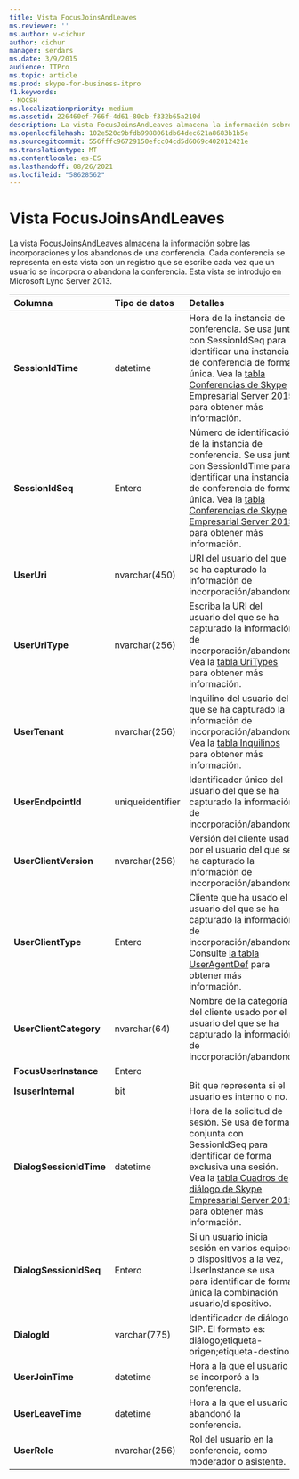 ```yaml
---
title: Vista FocusJoinsAndLeaves
ms.reviewer: ''
ms.author: v-cichur
author: cichur
manager: serdars
ms.date: 3/9/2015
audience: ITPro
ms.topic: article
ms.prod: skype-for-business-itpro
f1.keywords:
- NOCSH
ms.localizationpriority: medium
ms.assetid: 226460ef-766f-4d61-80cb-f332b65a210d
description: La vista FocusJoinsAndLeaves almacena la información sobre las incorporaciones y los abandonos de una conferencia. Cada conferencia se representa en esta vista con un registro que se escribe cada vez que un usuario se incorpora o abandona la conferencia. Esta vista se introdujo en Microsoft Lync Server 2013.
ms.openlocfilehash: 102e520c9bfdb9988061db64dec621a8683b1b5e
ms.sourcegitcommit: 556fffc96729150efcc04cd5d6069c402012421e
ms.translationtype: MT
ms.contentlocale: es-ES
ms.lasthandoff: 08/26/2021
ms.locfileid: "58628562"
---
```

# <a name="focusjoinsandleaves-view"></a>Vista FocusJoinsAndLeaves
 
La vista FocusJoinsAndLeaves almacena la información sobre las incorporaciones y los abandonos de una conferencia. Cada conferencia se representa en esta vista con un registro que se escribe cada vez que un usuario se incorpora o abandona la conferencia. Esta vista se introdujo en Microsoft Lync Server 2013.
  
|**Columna**|**Tipo de datos**|**Detalles**|
|:-----|:-----|:-----|
|**SessionIdTime** <br/> |datetime  <br/> |Hora de la instancia de conferencia. Se usa junto con SessionIdSeq para identificar una instancia de conferencia de forma única. Vea la [tabla Conferencias de Skype Empresarial Server 2015](conferences.md) para obtener más información. <br/> |
|**SessionIdSeq** <br/> |Entero  <br/> |Número de identificación de la instancia de conferencia. Se usa junto con SessionIdTime para identificar una instancia de conferencia de forma única. Vea la [tabla Conferencias de Skype Empresarial Server 2015](conferences.md) para obtener más información. <br/> |
|**UserUri** <br/> |nvarchar(450)  <br/> |URI del usuario del que se ha capturado la información de incorporación/abandono.  <br/> |
|**UserUriType** <br/> |nvarchar(256)  <br/> |Escriba la URI del usuario del que se ha capturado la información de incorporación/abandono. Vea la [tabla UriTypes](uritypes.md) para obtener más información. <br/> |
|**UserTenant** <br/> |nvarchar(256)  <br/> |Inquilino del usuario del que se ha capturado la información de incorporación/abandono. Vea la [tabla Inquilinos](tenants.md) para obtener más información. <br/> |
|**UserEndpointId** <br/> |uniqueidentifier  <br/> |Identificador único del usuario del que se ha capturado la información de incorporación/abandono.  <br/> |
|**UserClientVersion** <br/> |nvarchar(256)  <br/> |Versión del cliente usada por el usuario del que se ha capturado la información de incorporación/abandono.  <br/> |
|**UserClientType** <br/> |Entero  <br/> |Cliente que ha usado el usuario del que se ha capturado la información de incorporación/abandono. Consulte [la tabla UserAgentDef](useragentdef.md) para obtener más información. <br/> |
|**UserClientCategory** <br/> |nvarchar(64)  <br/> |Nombre de la categoría del cliente usado por el usuario del que se ha capturado la información de incorporación/abandono.  <br/> |
|**FocusUserInstance** <br/> |Entero  <br/> ||
|**IsuserInternal** <br/> |bit  <br/> |Bit que representa si el usuario es interno o no.  <br/> |
|**DialogSessionIdTime** <br/> |datetime  <br/> |Hora de la solicitud de sesión. Se usa de forma conjunta con SessionIdSeq para identificar de forma exclusiva una sesión. Vea la [tabla Cuadros de diálogo de Skype Empresarial Server 2015](dialogs.md) para obtener más información. <br/> |
|**DialogSessionIdSeq** <br/> |Entero  <br/> |Si un usuario inicia sesión en varios equipos o dispositivos a la vez, UserInstance se usa para identificar de forma única la combinación usuario/dispositivo.  <br/> |
|**DialogId** <br/> |varchar(775)  <br/> |Identificador de diálogo SIP. El formato es: diálogo;etiqueta-origen;etiqueta-destino.  <br/> |
|**UserJoinTime** <br/> |datetime  <br/> |Hora a la que el usuario se incorporó a la conferencia.  <br/> |
|**UserLeaveTime** <br/> |datetime  <br/> |Hora a la que el usuario abandonó la conferencia.  <br/> |
|**UserRole** <br/> |nvarchar(256)  <br/> |Rol del usuario en la conferencia, como moderador o asistente.  <br/> |
   

